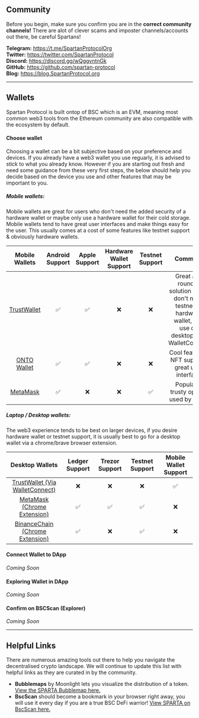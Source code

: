 ## Community

Before you begin, make sure you confirm you are in the **correct community channels!** There are alot of clever scams and imposter channels/accounts out there, be careful Spartans!

**Telegram:** https://t.me/SpartanProtocolOrg  
**Twitter:** https://twitter.com/SpartanProtocol  
**Discord:** https://discord.gg/wQggvntnGk  
**GitHub:** https://github.com/spartan-protocol  
**Blog:** https://blog.SpartanProtocol.org

---

## Wallets

Spartan Protocol is built ontop of BSC which is an EVM, meaning most common web3 tools from the Ethereum community are also compatible with the ecosystem by default.

#### Choose wallet

Choosing a wallet can be a bit subjective based on your preference and devices. If you already have a web3 wallet you use reguarly, it is advised to stick to what you already know. However if you are starting out fresh and need some guidance from these very first steps, the below should help you decide based on the device you use and other features that may be important to you.

##### Mobile wallets:

Mobile wallets are great for users who don't need the added security of a hardware wallet or maybe only use a hardware wallet for their cold storage. Mobile wallets tend to have great user interfaces and make things easy for the user. This usually comes at a cost of some features like testnet support & obviously hardware wallets.

|             Mobile Wallets              | Android Support | Apple Support | Hardware Wallet Support | Testnet Support |                                                    Comment                                                     |
| :-------------------------------------: | :-------------: | :-----------: | :---------------------: | :-------------: | :------------------------------------------------------------------------------------------------------------: |
| [TrustWallet](https://trustwallet.com/) |       ✅        |      ✅       |           ❌            |       ❌        | Great all-rounder solution if you don't need testnet or hardware wallet, can use on desktop thru WalletConnect |
|    [ONTO Wallet](https://onto.app/)     |       ✅        |      ✅       |           ❌            |       ❌        |                                Cool features, NFT support, great user interface                                |
|    [MetaMask](https://metamask.io/)     |       ✅        |      ❌       |           ❌            |       ✅        |                                     Popular & trusty option, used by many                                      |

##### Laptop / Desktop wallets:

The web3 experience tends to be best on larger devices, if you desire hardware wallet or testnet support, it is usually best to go for a desktop wallet via a chrome/brave browser extension.

|                                                       Desktop Wallets                                                        | Ledger Support | Trezor Support | Testnet Support | Mobile Wallet Support |
| :--------------------------------------------------------------------------------------------------------------------------: | :------------: | :------------: | :-------------: | :-------------------: |
|                                 [TrustWallet (Via WalletConnect)](https://trustwallet.com/)                                  |       ❌       |       ❌       |       ❌        |          ✅           |
|                                     [MetaMask (Chrome Extension)](https://metamask.io/)                                      |       ✅       |       ✅       |       ✅        |          ❌           |
| [BinanceChain (Chrome Extension)](https://chrome.google.com/webstore/detail/binance-wallet/fhbohimaelbohpjbbldcngcnapndodjp) |       ✅       |       ❌       |       ✅        |          ❌           |

#### Connect Wallet to DApp

_Coming Soon_

#### Exploring Wallet in DApp

_Coming Soon_

#### Confirm on BSCScan (Explorer)

_Coming Soon_

---

## Helpful Links

There are numerous amazing tools out there to help you navigate the decentralised crypto landscape. We will continue to update this list with helpful links as they are curated in by the community.

- **Bubblemaps** by Moonlight lets you visualize the distribution of a token. [View the SPARTA Bubblemap here.](https://bubbles.moonlighttoken.com/token/0x3910db0600ea925f63c36ddb1351ab6e2c6eb102)
- **BscScan** should become a bookmark in your browser right away, you will use it every day if you are a true BSC DeFi warrior! [View SPARTA on BscScan here.](https://bscscan.com/token/0x3910db0600eA925F63C36DdB1351aB6E2c6eb102#balances)
